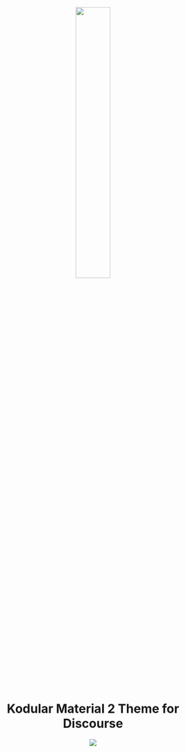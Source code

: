 
<div align=center>


<img width=40% src="https://assets-ouch.icons8.com/thumb/905/cdec4487-c229-4acc-9bfc-0fcae8f06f78.png"/>

# Kodular Material 2 Theme for Discourse

<img src="https://kodular-community.s3.dualstack.eu-west-1.amazonaws.com/original/3X/5/9/599b534af0d98ca8a06edcaea4f81d2ace8aafad.png"/>
